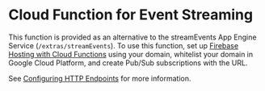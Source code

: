 # Cloud Function for Event Streaming

This function is provided as an alternative to the streamEvents App Engine
Service (`/extras/streamEvents`). To use this function, set up [Firebase Hosting
with Cloud Functions](https://firebase.google.com/docs/hosting/functions)
using your domain, whitelist your domain in Google Cloud Platform,
and create Pub/Sub subscriptions with the URL.

See [Configuring HTTP Endpoints](https://cloud.google.com/pubsub/docs/push#configuring-http-endpoints)
for more information.
